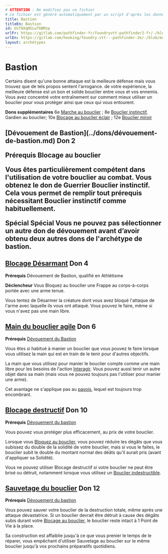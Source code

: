 ```yaml
---
# ATTENTION : Ne modifiez pas ce fichier
# Ce fichier est généré automatiquement par un script d'après les données du module Foundry VTT officiel et de sa traduction
title: Bastion
titleEn: Bastion
id: UsT8XqN5LwfbBMzp
urlFr: https://gitlab.com/pathfinder-fr/foundryvtt-pathfinder2-fr/-/blob/master/data/archetypes/UsT8XqN5LwfbBMzp.htm
urlEn: https://gitlab.com/hooking/foundry-vtt---pathfinder-2e/-/blob/master/packs/data/archetypes.db/bastion.json
layout: archétypes
---
```

# Bastion

Certains disent qu'une bonne attaque est la meilleure défense mais vous trouvez que de tels propos sentent l'arrogance. de votre expérience, la meilleure défense est un bon et solide bouclier entre vous et vos ennemis. Vous avez concentré votre entraînement sur comment mieux utiliser un bouclier pour vous protéger ainsi que ceux qui vous entourent.

**Dons supplémentaires** 6e [Marche au bouclier](../dons/marche-au-bouclier.md) ; 8e [Bouclier instinctif](../dons/bouclier-instinctif.md), Gardien au bouclier; 10e [Blocage au bouclier éclair](../dons/blocage-au-bouclier-éclair.md) ; 12e [Bouclier miroir](../dons/bouclier-miroir.md)

<h2 style="text-align: left;">[Dévouement de Bastion](../dons/dévouement-de-bastion.md) Don 2

**Prérequis** Blocage au bouclier

Vous êtes particulièrement compétent dans l'utilisation de votre bouclier au combat. Vous obtenez le don de Guerrier Bouclier instinctif. Cela vous permet de remplir tout prérequis nécessitant Bouclier instinctif comme habituellement.

**Spécial** **Spécial** Vous ne pouvez pas sélectionner un autre don de dévouement avant d’avoir obtenu deux autres dons de l'archétype de bastion.
 

## [Blocage Désarmant](../dons/blocage-désarmant.md) Don 4

**Prérequis** Dévouement de Bastion, qualifié en Athlétisme

**Déclencheur** Vous Bloquez au bouclier une <a class="entity-link" data-pack="pf2e.actionspf2e" data-id="VjxZFuUXrCU94MWR" draggable="true">Frappe</a> au corps-à-corps portée avec une arme tenue.

Vous tentez de <a class="entity-link" data-pack="pf2e.actionspf2e" data-id="Dt6B1slsBy8ipJu9" draggable="true">Désarmer</a> la créature dont vous avez bloqué l'attaque de l'arme avec laquelle ils vous ont attaqué. Vous pouvez le faire, même si vous n'avez pas une main libre.

## [Main du bouclier agile](../dons/main-du-bouclier-agile.md) Don 6

**Prérequis** [Dévouement du Bastion](../dons/dévouement-de-bastion.md)

Vous êtes si habitué à manier un bouclier que vous pouvez le faire lorsque vous utilisez la main qui est en train de le tenir pour d'autres objectifs.

La main que vous utilisez pour manier le bouclier compte comme une main libre pour les besoins de l'action [Interagir](../actions/interagir.md). Vous pouvez aussi tenir un autre objet dans sa main (mais vous ne pouvez toujours pas l'utiliser pour manier une arme).

Cet avantage ne s'applique pas au [pavois](../équipements/pavois.md), lequel est toujours trop encombrant.

## [Blocage destructif](../dons/blocage-destructif.md) Don 10

**Prérequis** [Dévouement du bastion](../dons/dévouement-de-bastion.md)

Vous pouvez vous protéger plus efficacement, au prix de votre bouclier.

Lorsque vous [Bloquez au bouclier](../dons/blocage-au-bouclier.md), vous pouvez réduire les dégâts que vous subissez du double de la solidité de votre bouclier, mais si vous le faites, le bouclier subit le double du montant normal des déâts qu'il aurait pris (avant d'appliquer sa Solidité).

Vous ne pouvez utiliser Blocage destructif si votre bouclier ne peut être brisé ou détruit, notamment lorsque vous utilisez un  [Bouclier indestructible](../équipements/bouclier-indestructible.md).

## [Sauvetage du bouclier](../dons/sauvetage-du-bouclier.md) Don 12

**Prérequis** [Dévouement du bastion](../dons/dévouement-de-bastion.md)

Vous pouvez sauver votre bouclier de la destruction totale, même après une attaque dévastatrice. Si un bouclier devrait être détruit à cause des dégâts subis durant votre [Blocage au bouclier](../dons/blocage-au-bouclier.md), le bouclier reste intact à 1 Point de Vie à la place.

Sa construction est affaiblie jusqu'à ce que vous prenier le temps de le réparer, vous empêchant d'utiliser Sauvetage au bouclier sur le même bouclier jusqu'à vos prochains préparatifs quotidiens.
